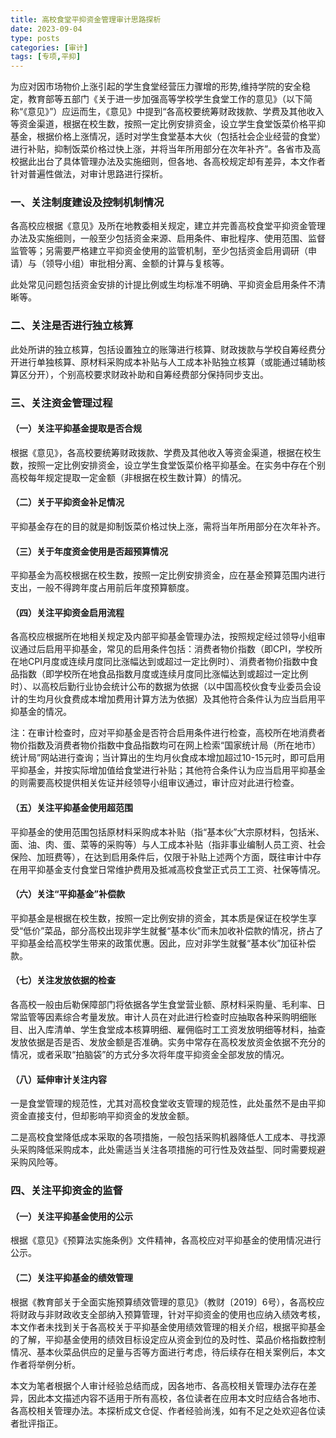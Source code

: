 ```yaml
---
title: 高校食堂平抑资金管理审计思路探析
date: 2023-09-04
type: posts
categories: [审计]
tags: [专项,平抑]
---
```

为应对因市场物价上涨引起的学生食堂经营压力骤增的形势,维持学院的安全稳定，教育部等五部门《关于进一步加强高等学校学生食堂工作的意见》（以下简称“《意见》”）应运而生，《意见》中提到“各高校要统筹财政拨款、学费及其他收入等资金渠道，根据在校生数，按照一定比例安排资金，设立学生食堂饭菜价格平抑基金，根据价格上涨情况，适时对学生食堂基本大伙（包括社会企业经营的食堂）进行补贴，抑制饭菜价格过快上涨，并将当年所用部分在次年补齐”。各省市及高校据此出台了具体管理办法及实施细则，但各地、各高校规定却有差异，本文作者针对普遍性做法，对审计思路进行探析。

### 一、关注制度建设及控制机制情况

各高校应根据《意见》及所在地教委相关规定，建立并完善高校食堂平抑资金管理办法及实施细则，一般至少包括资金来源、启用条件、审批程序、使用范围、监督监管等；另需要严格建立平抑资金使用的监管机制，至少包括资金启用调研（申请）与（领导小组）审批相分离、金额的计算与复核等。

此处常见问题包括资金安排的计提比例或生均标准不明确、平抑资金启用条件不清晰等。

### 二、关注是否进行独立核算

此处所讲的独立核算，包括设置独立的账簿进行核算、财政拨款与学校自筹经费分开进行单独核算、原材料采购成本补贴与人工成本补贴独立核算（或能通过辅助核算区分开），个别高校要求财政补助和自筹经费部分保持同步支出。

### 三、关注资金管理过程

#### （一）关注平抑基金提取是否合规

根据《意见》，各高校要统筹财政拨款、学费及其他收入等资金渠道，根据在校生数，按照一定比例安排资金，设立学生食堂饭菜价格平抑基金。在实务中存在个别高校每年规定提取一定金额（非根据在校生数计算）的情况。

#### （二）关于平抑资金补足情况

平抑基金存在的目的就是抑制饭菜价格过快上涨，需将当年所用部分在次年补齐。

#### （三）关于年度资金使用是否超预算情况

平抑基金为高校根据在校生数，按照一定比例安排资金，应在基金预算范围内进行支出，一般不得跨年度占用前后年度预算额度。

#### （四）关注平抑资金启用流程

各高校应根据所在地相关规定及内部平抑基金管理办法，按照规定经过领导小组审议通过后启用平抑基金，常见的启用条件包括：消费者物价指数（即CPI，学校所在地CPI月度或连续月度同比涨幅达到或超过一定比例时）、消费者物价指数中食品指数（即学校所在地食品指数月度或连续月度同比涨幅达到或超过一定比例时）、以高校后勤行业协会统计公布的数据为依据（以中国高校伙食专业委员会设计的生均月伙食费成本增加费用计算方法为依据）及其他符合条件认为应当启用平抑基金的情况。

注：在审计检查时，应对平抑基金是否符合启用条件进行检查，高校所在地消费者物价指数及消费者物价指数中食品指数均可在网上检索“国家统计局（所在地市）统计局”网站进行查询；当计算出的生均月伙食成本增加超过10-15元时，即可启用平抑基金，并按实际增加值给食堂进行补贴；其他符合条件认为应当启用平抑基金的则需要高校提供相关佐证并经领导小组审议通过，审计应对此进行检查。

#### （五）关注平抑基金使用超范围

平抑基金的使用范围包括原材料采购成本补贴（指“基本伙”大宗原材料，包括米、面、油、肉、蛋、菜等的采购等）与人工成本补贴（指非事业编制人员工资、社会保险、加班费等），在达到启用条件后，仅限于补贴上述两个方面，既往审计中存在用平抑基金支付食堂日常维护费用及抵减高校食堂正式员工工资、社保等情况。

#### （六）关注“平抑基金”补偿款

平抑基金是根据在校生数，按照一定比例安排的资金，其本质是保证在校学生享受“低价”菜品，部分高校出现非学生就餐“基本伙”而未加收补偿款的情况，挤占了平抑基金给高校学生带来的政策优惠。因此，应对非学生就餐“基本伙”加征补偿款。

#### （七）关注发放依据的检查

各高校一般由后勒保障部门将依据各学生食堂营业额、原材料采购量、毛利率、日常监管等因素综合考量发放。审计人员在对此进行检查时应抽取各种采购明细账目、出入库清单、学生食堂成本核算明细、雇佣临时工工资发放明细等材料，抽查发放依据是否是否、发放金额是否准确。实务中常存在高校发放资金依据不充分的情况，或者采取“拍脑袋”的方式分多次将年度平抑资金全部发放的情况。

#### （八）延伸审计关注内容

一是食堂管理的规范性，尤其对高校食堂收支管理的规范性，此处虽然不是由平抑资金直接支付，但却影响平抑资金的发放金额。

二是高校食堂降低成本采取的各项措施，一般包括采购机器降低人工成本、寻找源头采购降低采购成本，此处需适当关注各项措施的可行性及效益型、同时需要规避采购风险等。

### 四、关注平抑资金的监督

#### （一）关注平抑基金使用的公示

根据《意见》《预算法实施条例》文件精神，各高校应对平抑基金的使用情况进行公示。

#### （二）关注平抑基金的绩效管理

根据《教育部关于全面实施预算绩效管理的意见》（教财〔2019〕6号），各高校应将财政与非财政收支全部纳入预算管理，针对平抑资金的使用也应纳入绩效考核，本文作者未找到关于各高校关于平抑基金使用绩效管理的相关介绍，根据平抑基金的了解，平抑基金使用的绩效目标设定应从资金到位的及时性、菜品价格指数控制情况、基本伙菜品供应的足量与否等方面进行考虑，待后续存在相关案例后，本文作者将举例分析。

本文为笔者根据个人审计经验总结而成，因各地市、各高校相关管理办法存在差异，因此本文描述内容不适用于所有高校，各位读者在应用本文时应结合各地市、各高校相关管理办法。本探析成文仓促、作者经验尚浅，如有不足之处欢迎各位读者批评指正。